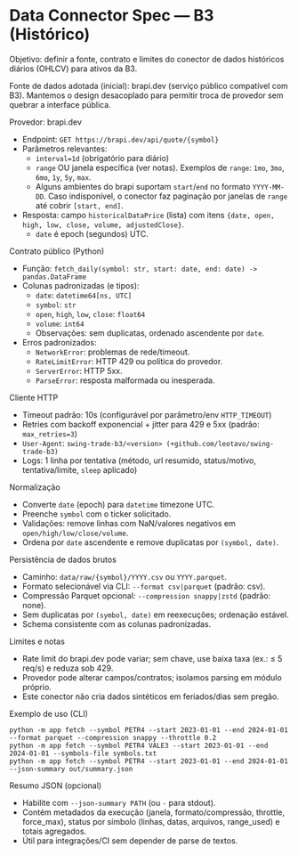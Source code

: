 # Data Connector Spec — B3 (Histórico)

Objetivo: definir a fonte, contrato e limites do conector de dados históricos diários (OHLCV) para ativos da B3.

Fonte de dados adotada (inicial): brapi.dev (serviço público compatível com B3). Mantemos o design desacoplado para permitir troca de provedor sem quebrar a interface pública.

Provedor: brapi.dev
- Endpoint: `GET https://brapi.dev/api/quote/{symbol}`
- Parâmetros relevantes:
  - `interval=1d` (obrigatório para diário)
  - `range` OU janela específica (ver notas). Exemplos de `range`: `1mo`, `3mo`, `6mo`, `1y`, `5y`, `max`.
  - Alguns ambientes do brapi suportam `start`/`end` no formato `YYYY-MM-DD`. Caso indisponível, o conector faz paginação por janelas de `range` até cobrir `[start, end]`.
- Resposta: campo `historicalDataPrice` (lista) com itens `{date, open, high, low, close, volume, adjustedClose}`.
  - `date` é epoch (segundos) UTC.

Contrato público (Python)
- Função: `fetch_daily(symbol: str, start: date, end: date) -> pandas.DataFrame`
- Colunas padronizadas (e tipos):
  - `date`: `datetime64[ns, UTC]`
  - `symbol`: `str`
  - `open`, `high`, `low`, `close`: `float64`
  - `volume`: `int64`
  - Observações: sem duplicatas, ordenado ascendente por `date`.
- Erros padronizados:
  - `NetworkError`: problemas de rede/timeout.
  - `RateLimitError`: HTTP 429 ou política do provedor.
  - `ServerError`: HTTP 5xx.
  - `ParseError`: resposta malformada ou inesperada.

Cliente HTTP
- Timeout padrão: 10s (configurável por parâmetro/env `HTTP_TIMEOUT`)
- Retries com backoff exponencial + jitter para 429 e 5xx (padrão: `max_retries=3`)
- `User-Agent`: `swing-trade-b3/<version> (+github.com/leotavo/swing-trade-b3)`
- Logs: 1 linha por tentativa (método, url resumido, status/motivo, tentativa/limite, `sleep` aplicado)

Normalização
- Converte `date` (epoch) para `datetime` timezone UTC.
- Preenche `symbol` com o ticker solicitado.
- Validações: remove linhas com NaN/valores negativos em `open/high/low/close/volume`.
- Ordena por `date` ascendente e remove duplicatas por `(symbol, date)`.

Persistência de dados brutos
- Caminho: `data/raw/{symbol}/YYYY.csv` ou `YYYY.parquet`.
- Formato selecionável via CLI: `--format csv|parquet` (padrão: csv).
- Compressão Parquet opcional: `--compression snappy|zstd` (padrão: none).
- Sem duplicatas por `(symbol, date)` em reexecuções; ordenação estável.
- Schema consistente com as colunas padronizadas.

Limites e notas
- Rate limit do brapi.dev pode variar; sem chave, use baixa taxa (ex.: ≤ 5 req/s) e reduza sob 429.
- Provedor pode alterar campos/contratos; isolamos parsing em módulo próprio.
- Este conector não cria dados sintéticos em feriados/dias sem pregão.

Exemplo de uso (CLI)
```
python -m app fetch --symbol PETR4 --start 2023-01-01 --end 2024-01-01 --format parquet --compression snappy --throttle 0.2
python -m app fetch --symbol PETR4 VALE3 --start 2023-01-01 --end 2024-01-01 --symbols-file symbols.txt
python -m app fetch --symbol PETR4 --start 2023-01-01 --end 2024-01-01 --json-summary out/summary.json
```

Resumo JSON (opcional)
- Habilite com `--json-summary PATH` (ou `-` para stdout).
- Contém metadados da execução (janela, formato/compressão, throttle, force_max), status por símbolo (linhas, datas, arquivos, range_used) e totais agregados.
- Útil para integrações/CI sem depender de parse de textos.
